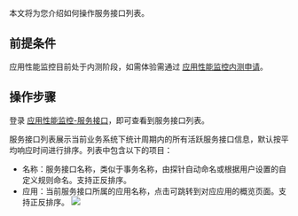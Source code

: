 本文将为您介绍如何操作服务接口列表。

## 前提条件


应用性能监控目前处于内测阶段，如需体验需通过 [应用性能监控内测申请](https://cloud.tencent.com/apply/p/f5yvbf09mka)。

## 操作步骤

登录 [应用性能监控-服务接口](https://console.cloud.tencent.com/tapm/service-interface)，即可查看到服务接口列表。

服务接口列表展示当前业务系统下统计周期内的所有活跃服务接口信息，默认按平均响应时间进行排序。列表中包含以下的项目：
- 名称：服务接口名称，类似于事务名称，由探针自动命名或根据用户设置的自定义规则命名。支持正反排序。
- 应用：当前服务接口所属的应用名称，点击可跳转到对应应用的概览页面。支持正反排序。
![](https://main.qcloudimg.com/raw/e9a5e6b49fa9070bf13e52e39e27f667.png)
